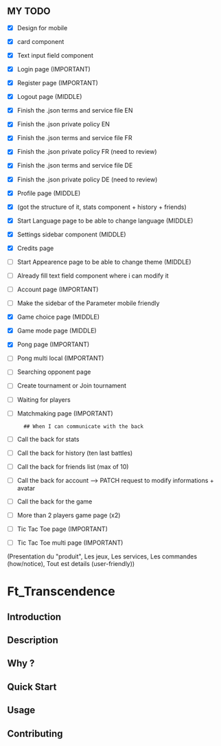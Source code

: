 ## MY TODO

- [x] Design for mobile
- [x] card component
- [x] Text input field component
- [x] Login page (IMPORTANT)
- [x] Register page (IMPORTANT)
- [x] Logout page (MIDDLE)

- [x] Finish the .json terms and service file EN
- [x] Finish the .json private policy EN
- [x] Finish the .json terms and service file FR
- [x] Finish the .json private policy FR (need to review)
- [x] Finish the .json terms and service file DE
- [x] Finish the .json private policy DE (need to review)


- [x] Profile page (MIDDLE)
- [x] (got the structure of it, stats component + history + friends)

- [x] Start Language page to be able to change language (MIDDLE)
- [x] Settings sidebar component (MIDDLE)

- [x] Credits page


- [ ] Start Appearence page to be able to change theme (MIDDLE)
- [ ] Already fill text field component where i can modify it
- [ ] Account page (IMPORTANT)
- [ ] Make the sidebar of the Parameter mobile friendly

- [x] Game choice page (MIDDLE)
- [x] Game mode page (MIDDLE)
- [x] Pong page (IMPORTANT)
- [ ] Pong multi local (IMPORTANT)
- [ ] Searching opponent page

- [ ] Create tournament or Join tournament
- [ ] Waiting for players
- [ ] Matchmaking page (IMPORTANT)


        ## When I can communicate with the back
- [ ] Call the back for stats
- [ ] Call the back for history (ten last battles)
- [ ] Call the back for friends list (max of 10)
- [ ] Call the back for account --> PATCH request to modify informations + avatar
- [ ] Call the back for the game

- [ ] More than 2 players game page (x2)

- [ ] Tic Tac Toe page (IMPORTANT)
- [ ] Tic Tac Toe multi page (IMPORTANT)


(Presentation du "produit", Les jeux, Les services, Les commandes (how/notice), Tout est details (user-friendly))
# Ft_Transcendence

## Introduction

## Description

## Why ?

## Quick Start

## Usage

## Contributing

